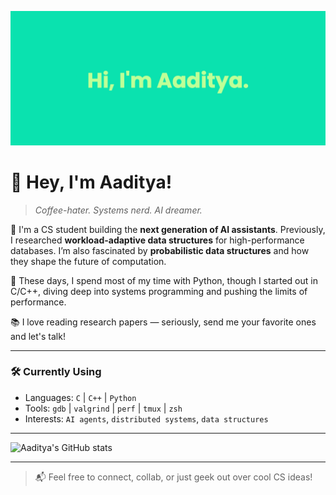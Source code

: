 ![Banner](https://github.com/aaditya2200/aaditya2200/blob/main/banner.png)

# 👋 Hey, I'm Aaditya!
> *Coffee-hater. Systems nerd. AI dreamer.*

🚀 I'm a CS student building the **next generation of AI assistants**. Previously, I researched **workload-adaptive data structures** for high-performance databases. I’m also fascinated by **probabilistic data structures** and how they shape the future of computation.

🧠 These days, I spend most of my time with Python, though I started out in C/C++, diving deep into systems programming and pushing the limits of performance.

📚 I love reading research papers — seriously, send me your favorite ones and let's talk!

---

### 🛠️ Currently Using
- Languages: `C` | `C++` | `Python`
- Tools: `gdb` | `valgrind` | `perf` | `tmux` | `zsh`
- Interests:  `AI agents`, `distributed systems`, `data structures`

---

![Aaditya's GitHub stats](https://github-readme-stats.vercel.app/api?username=aaditya2200&theme=tokyonight&show_icons=true&hide_border=true&count_private=true)

---

> 📬 Feel free to connect, collab, or just geek out over cool CS ideas!
